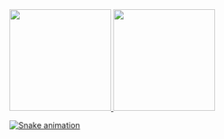 <div>
<a href="https://github.com/ederson-lehugeur">
<img height="180em" src="https://github-readme-stats.vercel.app/api/top-langs/?username=ederson-lehugeur&layout=compact&langs_count=7&theme=dracula"/>
<img height="180em" src="https://github-readme-stats.vercel.app/api?username=ederson-lehugeur&show_icons=true&theme=dracula&include_all_commits=true&count_private=true"/>
</div>

![Snake animation](https://github.com/ederson-lehugeur/ederson-lehugeur/blob/output/github-contribution-grid-snake.svg)
